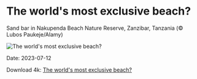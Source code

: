 # The world's most exclusive beach?

Sand bar in Nakupenda Beach Nature Reserve, Zanzibar, Tanzania  (© Lubos Paukeje/Alamy)

![The world's most exclusive beach?](https://bing.com/th?id=OHR.NakupendaBeach_EN-US3130365422_UHD.jpg&rf=LaDigue_UHD.jpg&pid=hp&w=1024&h=576&rs=1&c=4)

Date: 2023-07-12

Download 4k: [The world's most exclusive beach?](https://bing.com/th?id=OHR.NakupendaBeach_EN-US3130365422_UHD.jpg&rf=LaDigue_UHD.jpg&pid=hp&w=3840&h=2160&rs=1&c=4)

